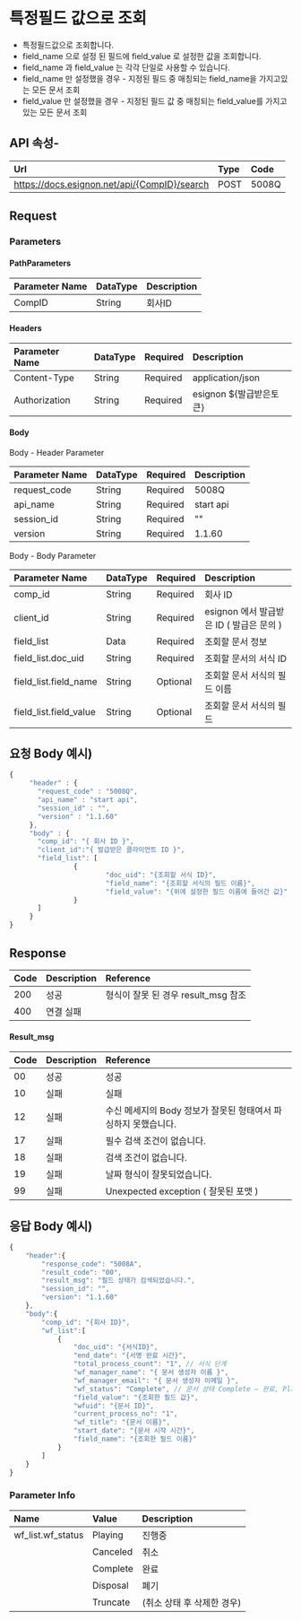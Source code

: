 # 특정필드 값으로 조회

* 특정필드값으로 조회합니다. 
* field\_name 으로 설정 된 필드에 field\_value 로 설정한 값을 조회합니다.
* field\_name 과 field\_value 는 각각 단일로 사용할 수 있습니다. 
* field\_name 만 설정했을 경우 - 지정된 필드 중 매칭되는 field\_name을 가지고있는 모든 문서 조회
* field\_value 만 설정했을 경우 - 지정된 필드 값 중 매칭되는 field\_value를 가지고있는 모든 문서 조회 

## API 속성-

| Url | Type | **Code** |
| :--- | :--- | :--- |
| https://docs.esignon.net/api/{CompID}/search | POST | 5008Q |

## Request

### Parameters

#### PathParameters

| **Parameter Name** | DataType | **Description** |
| :--- | :--- | :--- |
| CompID | String | 회사ID |

####  Headers

| **Parameter Name**                         | DataType | Required | **Description** |
| :--- | :--- | :--- | :--- |
| Content-Type | String | Required | application/json |
| Authorization | String | Required | esignon ${발급받은토큰} |

####   Body 

  Body - Header Parameter

| **Parameter Name**                         | DataType | Required | **Description** |
| :--- | :--- | :--- | :--- |
| request\_code | String | Required | 5008Q |
| api\_name | String | Required | start api |
| session\_id | String | Required | "" |
| version | String | Required | 1.1.60 |

  Body - Body Parameter

| **Parameter Name** | DataType | Required | **Description** |
| :--- | :--- | :--- | :--- |
| comp\_id | String | Required | 회사 ID |
| client\_id | String | Required | esignon 에서 발급받은 ID \( 발급은 문의 \) |
| field\_list | Data | Required | 조회할 문서 정보 |
| field\_list.doc\_uid | String | Required | 조회할 문서의 서식 ID |
| field\_list.field\_name | String | Optional | 조회할 문서 서식의 필드 이름 |
| field\_list.field\_value | String | Optional | 조회할 문서 서식의 필드  |

## 요청 Body 예시\)

```javascript
{
	 "header" : {
	   "request_code" : "5008Q",            
	   "api_name" : "start api",    
	   "session_id" : "",    
	   "version" : "1.1.60"
	 },
	 "body" : {
	   "comp_id": "{ 회사 ID }",
	   "client_id":"{ 발급받은 클라이언트 ID }",
	   "field_list": [ 
			    {
						"doc_uid": "{조회할 서식 ID}",
						"field_name": "{조회할 서식의 필드 이름}",
						"field_value": "{위에 설정한 필드 이름에 들어간 값}"
			    }
	   ]
	 }
}

```

## Response

| Code | **Description** | **Reference** |
| :--- | :--- | :--- |
| 200 | 성공 | 형식이 잘못 된 경우 result\_msg 참조 |
| 400 | 연결 실패  |  |

#### Result\_msg

| Code | **Description** | **Reference** |
| :--- | :--- | :--- |
| 00 | 성공 | 성공 |
| 10 | 실패 | 실패 |
| 12 | 실패 | 수신 메세지의 Body 정보가 잘못된 형태여서 파싱하지 못했습니다. |
| 17 | 실패 | 필수 검색 조건이 없습니다. |
| 18 | 실패 | 검색 조건이 없습니다. |
| 19 | 실패 | 날짜 형식이 잘못되었습니다. |
| 99 | 실패 | Unexpected exception \( 잘못된 포맷 \) |

## 응답 Body 예시\)

```javascript
{
	"header":{
		"response_code": "5008A",
		"result_code": "00",
		"result_msg": "필드 상태가 검색되었습니다.",
		"session_id": "",
		"version": "1.1.60"
	},
	"body":{
		"comp_id": "{회사 ID}",
		"wf_list":[
			{
				"doc_uid": "{서식ID}",
				"end_date": "{서명 완료 시간}",
				"total_process_count": "1", // 서식 단계
				"wf_manager_name": "{ 문서 생성자 이름 }",
				"wf_manager_email": "{ 문서 생성자 이메일 }",
				"wf_status": "Complete", // 문서 상태 Complete – 완료, Playing – 진행중
				"field_value": "{조회한 필드 값}",
				"wfuid": "{문서 ID}",
				"current_process_no": "1",
				"wf_title": "{문서 이름}",
				"start_date": "{문서 시작 시간}",
				"field_name": "{조회한 필드 이름}"
			}
		]
	}
}

```

### Parameter Info

| **Name**                         | **Value**                                                 | **Description** |
| :--- | :--- | :--- |
| wf\_list.wf\_status | Playing | 진행중 |
|  | Canceled | 취소 |
|  | Complete | 완료 |
|  | Disposal | 폐기 |
|  | Truncate | \(취소 상태 후 삭제한 경우\) |

